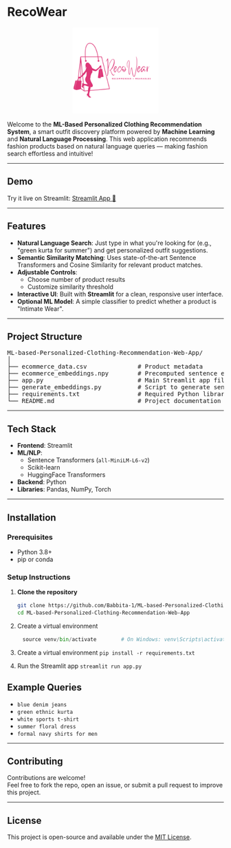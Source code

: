 # RecoWear

<p align="center">
  <img src="image/logo.png" alt="Logo" width="200"/>
</p>

Welcome to the **ML-Based Personalized Clothing Recommendation System**, a smart outfit discovery platform powered by **Machine Learning** and **Natural Language Processing**. This web application recommends fashion products based on natural language queries — making fashion search effortless and intuitive!


---

## Demo

Try it live on Streamlit: [Streamlit App 🔗](https://ml-cloth-recommendation.streamlit.app/)  


---

## Features

- **Natural Language Search**: Just type in what you're looking for (e.g., "green kurta for summer") and get personalized outfit suggestions.
- **Semantic Similarity Matching**: Uses state-of-the-art Sentence Transformers and Cosine Similarity for relevant product matches.
- **Adjustable Controls**: 
  - Choose number of product results
  - Customize similarity threshold
- **Interactive UI**: Built with **Streamlit** for a clean, responsive user interface.
- **Optional ML Model**: A simple classifier to predict whether a product is "Intimate Wear".

---

## Project Structure

<pre>
ML-based-Personalized-Clothing-Recommendation-Web-App/
│
├── ecommerce_data.csv              # Product metadata
├── ecommerce_embeddings.npy        # Precomputed sentence embeddings
├── app.py                          # Main Streamlit app file
├── generate_embeddings.py          # Script to generate sentence embeddings using HuggingFace
├── requirements.txt                # Required Python libraries
└── README.md                       # Project documentation
</pre>

---

##  Tech Stack

- **Frontend**: Streamlit
- **ML/NLP**: 
  - Sentence Transformers (`all-MiniLM-L6-v2`)
  - Scikit-learn
  - HuggingFace Transformers
- **Backend**: Python
- **Libraries**: Pandas, NumPy, Torch

---

## Installation

###  Prerequisites

- Python 3.8+
- pip or conda

###  Setup Instructions

1. **Clone the repository**
   ```bash
   git clone https://github.com/Babbita-1/ML-based-Personalized-Clothing-Recommendation-Web-App.git
   cd ML-based-Personalized-Clothing-Recommendation-Web-App
   ```
2. Create a virtual environment
 ```python -m venv venv
      source venv/bin/activate        # On Windows: venv\Scripts\activate
  ```

3. Create a virtual environment
```pip install -r requirements.txt ```

4. Run the Streamlit app
```streamlit run app.py```



## Example Queries

- `blue denim jeans`
- `green ethnic kurta`
- `white sports t-shirt`
- `summer floral dress`
- `formal navy shirts for men`

---

## Contributing

Contributions are welcome!  
Feel free to fork the repo, open an issue, or submit a pull request to improve this project.

---

##  License

This project is open-source and available under the [MIT License](LICENSE).

